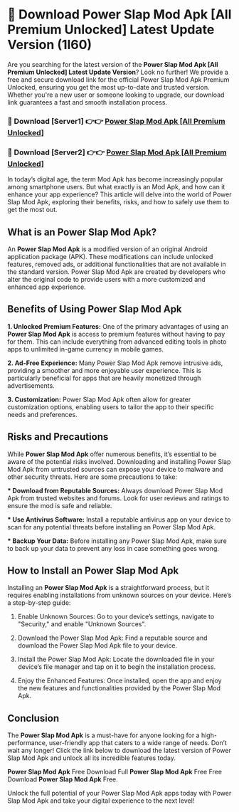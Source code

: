 # 🤖 Download Power Slap Mod Apk [All Premium Unlocked] Latest Update Version (1l60)

Are you searching for the latest version of the <strong>Power Slap Mod Apk [All Premium Unlocked] Latest Update Version</strong>? Look no further! We provide a free and secure download link for the official Power Slap Mod Apk Premium Unlocked, ensuring you get the most up-to-date and trusted version. Whether you're a new user or someone looking to upgrade, our download link guarantees a fast and smooth installation process.


<h3>📌 Download [Server1] 👉👉 <a href="https://hapymods.com?title=Power+Slap+Mod+Apk&ref=3B1">Power Slap Mod Apk [All Premium Unlocked]</a></h3>

<h3>📌 Download [Server2] 👉👉 <a href="https://hapymods.com?title=Power+Slap+Mod+Apk&ref=3B1">Power Slap Mod Apk [All Premium Unlocked]</a></h3>


In today’s digital age, the term Mod Apk has become increasingly popular among smartphone users. But what exactly is an Mod Apk, and how can it enhance your app experience? This article will delve into the world of Power Slap Mod Apk, exploring their benefits, risks, and how to safely use them to get the most out.


<h2>What is an Power Slap Mod Apk?</h2>

An <strong>Power Slap Mod Apk</strong> is a modified version of an original Android application package (APK). These modifications can include unlocked features, removed ads, or additional functionalities that are not available in the standard version. Power Slap Mod Apk are created by developers who alter the original code to provide users with a more customized and enhanced app experience.


<h2>Benefits of Using Power Slap Mod Apk</h2>

<strong> 1. Unlocked Premium Features:</strong> One of the primary advantages of using an <strong>Power Slap Mod Apk</strong> is access to premium features without having to pay for them. This can include everything from advanced editing tools in photo apps to unlimited in-game currency in mobile games.

<strong> 2. Ad-Free Experience:</strong> Many Power Slap Mod Apk remove intrusive ads, providing a smoother and more enjoyable user experience. This is particularly beneficial for apps that are heavily monetized through advertisements.

<strong> 3. Customization:</strong> Power Slap Mod Apk often allow for greater customization options, enabling users to tailor the app to their specific needs and preferences.


<h2>Risks and Precautions</h2>

While <strong>Power Slap Mod Apk</strong> offer numerous benefits, it’s essential to be aware of the potential risks involved. Downloading and installing Power Slap Mod Apk from untrusted sources can expose your device to malware and other security threats. Here are some precautions to take:

<strong> * Download from Reputable Sources:</strong> Always download Power Slap Mod Apk from trusted websites and forums. Look for user reviews and ratings to ensure the mod is safe and reliable.

<strong> * Use Antivirus Software:</strong> Install a reputable antivirus app on your device to scan for any potential threats before installing an Power Slap Mod Apk.

<strong> * Backup Your Data:</strong> Before installing any Power Slap Mod Apk, make sure to back up your data to prevent any loss in case something goes wrong.


<h2>How to Install an Power Slap Mod Apk</h2>

Installing an <strong>Power Slap Mod Apk</strong> is a straightforward process, but it requires enabling installations from unknown sources on your device. Here’s a step-by-step guide:

 1. Enable Unknown Sources: Go to your device’s settings, navigate to "Security," and enable "Unknown Sources".

 2. Download the Power Slap Mod Apk: Find a reputable source and download the Power Slap Mod Apk file to your device.

 3. Install the Power Slap Mod Apk: Locate the downloaded file in your device’s file manager and tap on it to begin the installation process.

 4. Enjoy the Enhanced Features: Once installed, open the app and enjoy the new features and functionalities provided by the Power Slap Mod Apk.


<h2><strong>Conclusion</strong></h2>

The <strong>Power Slap Mod Apk</strong> is a must-have for anyone looking for a high-performance, user-friendly app that caters to a wide range of needs. Don’t wait any longer! Click the link below to download the latest version of Power Slap Mod Apk and unlock all its incredible features today.

<strong>Power Slap Mod Apk</strong> Free Download Full <strong>Power Slap Mod Apk</strong> Free Free Download <strong>Power Slap Mod Apk</strong> Free.

Unlock the full potential of your Power Slap Mod Apk apps today with Power Slap Mod Apk and take your digital experience to the next level!